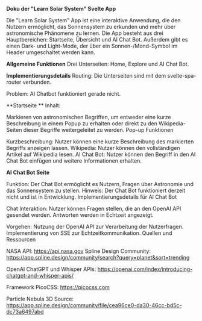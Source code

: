 **Doku der "Learn Solar System" Svelte App**

Die "Learn Solar System" App ist eine interaktive Anwendung, die den Nutzern ermöglicht, das Sonnensystem zu erkunden und mehr über astronomische Phänomene zu lernen. Die App besteht aus drei Hauptbereichen: Startseite, Übersicht und AI Chat Bot. Außerdem gibt es einen Dark- und Light-Mode, der über ein Sonnen-/Mond-Symbol im Header umgeschaltet werden kann.

**Allgemeine Funktionen**
Drei Unterseiten: Home, Explore und AI Chat Bot.


**Implementierungsdetails**
Routing: Die Unterseiten sind mit dem svelte-spa-router verbunden.

Problem: AI Chatbot funktioniert gerade nicht.


**Startseite
**
Inhalt:

Markieren von astronomischen Begriffen, um entweder eine kurze Beschreibung in einem Popup zu erhalten oder direkt zu den Wikipedia-Seiten dieser Begriffe weitergeleitet zu werden.
Pop-up Funktionen

Kurzbeschreibung: Nutzer können eine kurze Beschreibung des markierten Begriffs anzeigen lassen.
Wikipedia: Nutzer können den vollständigen Artikel auf Wikipedia lesen.
AI Chat Bot: Nutzer können den Begriff in den AI Chat Bot einfügen und weitere Informationen erhalten.

**AI Chat Bot Seite**

Funktion: Der Chat Bot ermöglicht es Nutzern, Fragen über Astronomie und das Sonnensystem zu stellen.
Hinweis: Der Chat Bot funktioniert derzeit nicht und ist in Entwicklung.
Implementierungsdetails für AI Chat Bot

Chat Interaktion:
Nutzer können Fragen stellen, die an den OpenAI API gesendet werden.
Antworten werden in Echtzeit angezeigt.

Vorgehen:
Nutzung der OpenAI API zur Verarbeitung der Nutzerfragen.
Implementierung von SSE zur Echtzeitkommunikation.
Quellen und Ressourcen

NASA API: https://api.nasa.gov
Spline Design Community: https://app.spline.design/community/search?query=planet&sort=trending

OpenAI ChatGPT und Whisper APIs: https://openai.com/index/introducing-chatgpt-and-whisper-apis/

Framework PicoCSS: https://picocss.com

Particle Nebula 3D Source: https://app.spline.design/community/file/cea96ce0-da30-46cc-bd5c-dc73a6497abd
